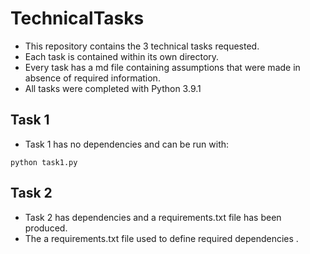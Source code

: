 # TechnicalTasks
 - This repository contains the 3 technical tasks requested. 
 - Each task is contained within its own directory.
 - Every task has a md file containing assumptions that were made in absence of required information. 
 - All tasks were completed with Python 3.9.1 
## Task 1 
 - Task 1 has no dependencies and can be run with:
```buildoutcfg
python task1.py
```
## Task 2
- Task 2 has dependencies and a requirements.txt file has been produced.
- The 
a requirements.txt file used to define required dependencies .